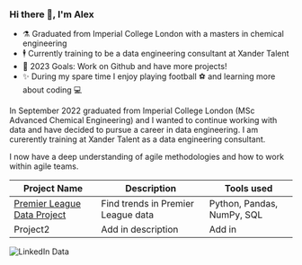 ### Hi there 👋, I'm Alex

- ⚗️ Graduated from Imperial College London with a masters in chemical engineering 
- 🕴️ Currently training to be a data engineering consultant at Xander Talent
- 🥅 2023 Goals: Work on Github and have more projects! 
- ✨ During my spare time I enjoy playing football ⚽ and learning more about coding 💻

In September 2022 graduated from Imperial College London (MSc Advanced Chemical Engineering) and I wanted to continue working with data and have decided to pursue a career in data engineering. I am curerently training at Xander Talent as a data engineering consultant. 

I now have a deep understanding of agile methodologies and how to work within agile teams. 

| Project Name | Description | Tools used |
| ----------- | ----------- | ----------- |
| [Premier League Data Project](https://github.com/Alex-Polishchuk/PremierLeague_data)      | Find trends in Premier League data| Python, Pandas, NumPy, SQL|
| Project2   | Add in description        | Add in|

![LinkedIn Data](https://user-images.githubusercontent.com/58093667/233402130-bbedd678-5e85-4e7c-94b3-8947aa70223a.png)

